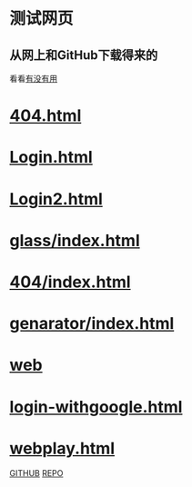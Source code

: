# 测试网页

## 从网上和GitHub下载得来的

看看[有没有用](https://github.com/Laomao1104/test/blob/main/WEB.md)
# [404.html](https://laomao1104.github.io/test/404test.html)
# [Login.html](https://laomao1104.github.io/test/login.html)
# [Login2.html](https://laomao1104.github.io/test/login2.html)
# [glass/index.html](https://laomao1104.github.io/test/glass/index.html)
# [404/index.html](https://laomao1104.github.io/test/404/index.html)


# [genarator/index.html](https://laomao1104.github.io/test/genarator/index.html)
# [web](https://laomao1104.github.io/test/Web/index.html)

# [login-withgoogle.html](https://laomao1104.github.io/test/login-withgoogle.html)

# [webplay.html](https://laomao1104.github.io/test/webplay.html)

[GITHUB](https://github.com/laomao1104)
[REPO](https://github.com/laomao1104/test)
